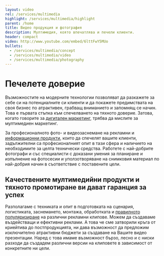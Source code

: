 ```yaml
---
layout: video
rel: /services/multimedia
highlight: /services/multimedia/highlight
parent: /home
title: Видео продукция и фотография
description: Мултимедия, която впечатлява и печели клиенти.
header: compact
video: http://www.youtube.com/embed/6lttFwY5MUo
bullets:
  - /services/multimedia/concept
  - /services/multimedia/video
  - /services/multimedia/photography
---
```

# Печелете доверие
Възможностите на модерните технологии позволяват да разкажете за себе си на потенциалните си клиенти и да покажете предимствата на своя бизнес по атрактивен, грабващ вниманието и запомнящ се начин. Това е първата стъпка към спечелването на тяхното доверие. Затова, когато говорите за [дигитален маркетинг](./дигитална-маркетинг-стратегия.html), трябва да мислите за мултимедиен маркетинг.

За професионалното фото- и видеозаснемане на рекламни и [информационни продукти](./информационни-технологии.html), които да спечелят вашите клиенти, задължителни са професионалният опит в тази сфера и наличието на необходимите за целта технически средства. Работете с най-добрите фотографи и със специалисти с доказани умения за планиране и изпълнение на фотосесии и уползотворяване на снимковия материал по най-добрия начин в съответствие с поставените цели.

## Качествените мултимедийни продукти и тяхното промотиране ви дават гаранция за успех

Разполагаме с техниката и опит в подготовката на сценария, логистиката, заснемането, монтажа, обработката и [правилното популяризиране](./оптимизация.html) на различни рекламни клипове. Можем да създаваме въздействащи и ефективни реклами. А това че сме затворили кръга от криейтива до постпродукцията, ни дава възможност да предложим изключително атрактивни бюджети за създаване на Вашите видео презентации. Наред с това имаме възможност бързо, лесно и с ниски разходи да създадем различни версии на клиповете в зависимост от конкретните ни цели.
